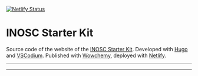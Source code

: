 [![Netlify Status](https://api.netlify.com/api/v1/badges/b4a7ad50-febe-4e34-8ca0-43a19c5e2330/deploy-status)](https://app.netlify.com/sites/inosc-starter-kit/deploys)

# INOSC Starter Kit

Source code of the website of the [INOSC Starter Kit](https://osf.io/7vez3/). Developed with [Hugo](https://themes.gohugo.io/) and [VSCodium](https://vscodium.com/). Published with [Wowchemy](https://wowchemy.com/), deployed with [Netlify](https://www.netlify.com/).

***
***